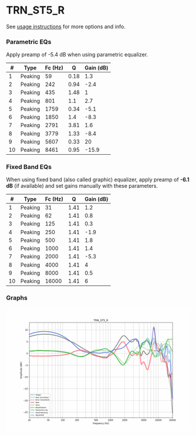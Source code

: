 # TRN_ST5_R
See [usage instructions](https://github.com/jaakkopasanen/AutoEq#usage) for more options and info.

### Parametric EQs
Apply preamp of -5.4 dB when using parametric equalizer.

|   # | Type    |   Fc (Hz) |    Q |   Gain (dB) |
|-----|---------|-----------|------|-------------|
|   1 | Peaking |        59 | 0.18 |         1.3 |
|   2 | Peaking |       242 | 0.94 |        -2.4 |
|   3 | Peaking |       435 | 1.48 |         1   |
|   4 | Peaking |       801 | 1.1  |         2.7 |
|   5 | Peaking |      1759 | 0.34 |        -5.1 |
|   6 | Peaking |      1850 | 1.4  |        -8.3 |
|   7 | Peaking |      2791 | 3.81 |         1.6 |
|   8 | Peaking |      3779 | 1.33 |        -8.4 |
|   9 | Peaking |      5607 | 0.33 |        20   |
|  10 | Peaking |      8461 | 0.95 |       -15.9 |

### Fixed Band EQs
When using fixed band (also called graphic) equalizer, apply preamp of **-6.1 dB** (if available) and set gains manually with these parameters.

|   # | Type    |   Fc (Hz) |    Q |   Gain (dB) |
|-----|---------|-----------|------|-------------|
|   1 | Peaking |        31 | 1.41 |         1.2 |
|   2 | Peaking |        62 | 1.41 |         0.8 |
|   3 | Peaking |       125 | 1.41 |         0.3 |
|   4 | Peaking |       250 | 1.41 |        -1.9 |
|   5 | Peaking |       500 | 1.41 |         1.8 |
|   6 | Peaking |      1000 | 1.41 |         1.4 |
|   7 | Peaking |      2000 | 1.41 |        -5.3 |
|   8 | Peaking |      4000 | 1.41 |         4   |
|   9 | Peaking |      8000 | 1.41 |         0.5 |
|  10 | Peaking |     16000 | 1.41 |         6   |

### Graphs
![](./TRN_ST5_R.png)
